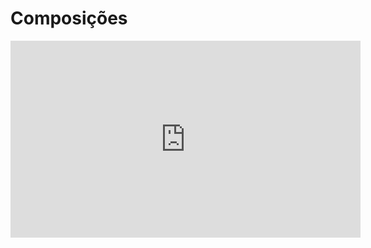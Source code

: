 # Composições

<iframe width="560" height="315" src="https://www.youtube.com/embed/8hfKsV30dAw?si=zOoZU-_5eCdLWvIA" title="YouTube video player" frameborder="0" allow="accelerometer; autoplay; clipboard-write; encrypted-media; gyroscope; picture-in-picture; web-share" referrerpolicy="strict-origin-when-cross-origin" allowfullscreen></iframe>